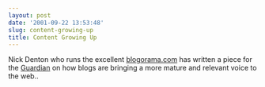 ```yaml
---
layout: post
date: '2001-09-22 13:53:48'
slug: content-growing-up
title: Content Growing Up
---
```


Nick Denton who runs the excellent [blogorama.com](http://www.blogorama.com/) has written a piece for the [Guardian](http://www.guardian.co.uk/Archive/Article/0,4273,4260486,00.html) on how blogs are bringing a more mature and relevant voice to the web..